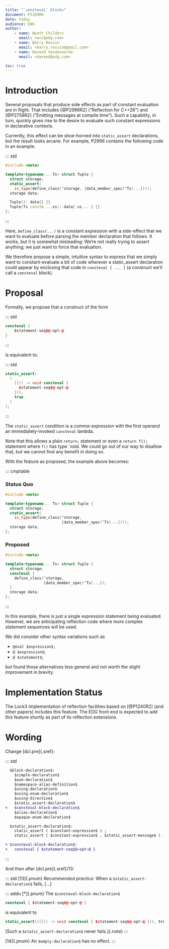 ```yaml
---
title: "`consteval` blocks"
document: P3289R0
date: today
audience: EWG
author:
    - name: Wyatt Childers
      email: <wcc@edg.com>
    - name: Barry Revzin
      email: <barry.revzin@gmail.com>
    - name: Daveed Vandevoorde
      email: <daveed@edg.com>

toc: true
---
```


# Introduction

Several proposals that produce side effects as part of constant evaluation are in flight.  That includes [@P2996R2] (“Reflection for C++26”) and [@P2758R2] (“Emitting messages at compile time”). Such a capability, in turn, quickly gives rise to the desire to evaluate such constant expressions in declarative contexts.

Currently, this effect can be shoe-horned into `static_assert` declarations, but the result looks arcane. For example, P2996 contains the following code in an example:

::: std
```cpp
#include <meta>

template<typename... Ts> struct Tuple {
  struct storage;
  static_assert(
    is_type(define_class(^storage, {data_member_spec(^Ts)...})));
  storage data;

  Tuple(): data{} {}
  Tuple(Ts const& ...vs): data{ vs... } {}
};
```
:::

Here, `define_class(...)` is a constant expression with a side-effect that we want to evaluate before parsing the member declaration that follows.  It works, but it is somewhat misleading: We’re not really trying to assert anything; we just want to force that evaluation.

We therefore propose a simple, intuitive syntax to express that we simply want to constant-evaluate a bit of code wherever a static_assert declaration could appear by enclosing that code in `consteval { ... }` (a construct we’ll call a `consteval` block).

# Proposal

Formally, we propose that a construct of the form

::: std
```cpp
consteval {
    $statement-seq$@~opt~@
}
```
:::

is equivalent to:

::: std
```cpp
static_assert(
  (
    []() -> void consteval {
      $statement-seq$@~opt~@
    }(),
    true
  )
);
```
:::

The `static_assert` condition is a *comma-expression* with the first operand an immediately-invoked `consteval` lambda.

Note that this allows a plain `return;` statement or even a `return f();` statement where `f()` has type `void. We could go out of our way to disallow that, but we cannot find any benefit in doing so.

With the feature as proposed, the example above becomes:

::: cmptable
### Status Quo
```cpp
#include <meta>

template<typename... Ts> struct Tuple {
  struct storage;
  static_assert(
    is_type(define_class(^storage,
                         {data_member_spec(^Ts)...})));
  storage data;
};
```

### Proposed
```cpp
#include <meta>

template<typename... Ts> struct Tuple {
  struct storage;
  consteval {
    define_class(^storage,
                 {data_member_spec(^Ts)...});
  }
  storage data;
};
```
:::

In this example, there is just a single expression statement being evaluated.  However, we are anticipating reflection code where more complex statement sequences will be used.

We did consider other syntax variations such as

* `@eval $expression$;`
* `@ $expression$`;
* `@ $statement$`;

but found those alternatives less general and not worth the slight improvement in brevity.

# Implementation Status

The Lock3 implementation of reflection facilities based on [@P1240R2] (and other papers) includes this feature.  The EDG front end is expected to add this feature shortly as part of its reflection extensions.

# Wording

Change [dcl.pre]{.sref}:

::: std
```diff
  $block-declaration$:
    $simple-declaration$
    $asm-declaration$
    $namespace-alias-definition$
    $using-declaration$
    $using-enum-declaration$
    $using-directive$
    $static_assert-declaration$
+   $consteval-block-declaration$
    $alias-declaration$
    $opaque-enum-declaration$

  $static_assert-declaration$:
    static_assert ( $constant-expression$ ) ;
    static_assert ( $constant-expression$ , $static_assert-message$ ) ;

+ $consteval-block-declaration$:
+   consteval { $statement-seq$@~opt~@ }
```
:::

And then after [dcl.pre]{.sref}/13:

::: std
[13]{.pnum} *Recommended practice*: When a `$static_assert-declaration$` fails, [...]

::: addu
[*]{.pnum} The `$consteval-block-declaration$`
```cpp
consteval { $statement-seq$@~opt~@ }
```
is equivalent to
```cpp
static_assert(([]() -> void consteval { $statement-seq$@~opt~@ }(), true));
```
[Such a `$static_assert-declaration$` never fails.]{.note}
:::

[14]{.pnum} An `$empty-declaration$` has no effect.
:::

